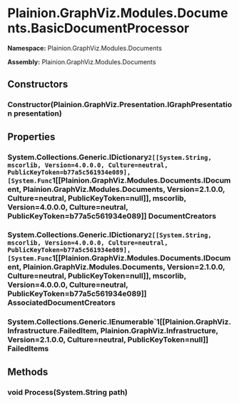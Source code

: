 
# Plainion.GraphViz.Modules.Documents.BasicDocumentProcessor

**Namespace:** Plainion.GraphViz.Modules.Documents

**Assembly:** Plainion.GraphViz.Modules.Documents


## Constructors

### Constructor(Plainion.GraphViz.Presentation.IGraphPresentation presentation)


## Properties

### System.Collections.Generic.IDictionary`2[[System.String, mscorlib, Version=4.0.0.0, Culture=neutral, PublicKeyToken=b77a5c561934e089],[System.Func`1[[Plainion.GraphViz.Modules.Documents.IDocument, Plainion.GraphViz.Modules.Documents, Version=2.1.0.0, Culture=neutral, PublicKeyToken=null]], mscorlib, Version=4.0.0.0, Culture=neutral, PublicKeyToken=b77a5c561934e089]] DocumentCreators

### System.Collections.Generic.IDictionary`2[[System.String, mscorlib, Version=4.0.0.0, Culture=neutral, PublicKeyToken=b77a5c561934e089],[System.Func`1[[Plainion.GraphViz.Modules.Documents.IDocument, Plainion.GraphViz.Modules.Documents, Version=2.1.0.0, Culture=neutral, PublicKeyToken=null]], mscorlib, Version=4.0.0.0, Culture=neutral, PublicKeyToken=b77a5c561934e089]] AssociatedDocumentCreators

### System.Collections.Generic.IEnumerable`1[[Plainion.GraphViz.Infrastructure.FailedItem, Plainion.GraphViz.Infrastructure, Version=2.1.0.0, Culture=neutral, PublicKeyToken=null]] FailedItems


## Methods

### void Process(System.String path)
